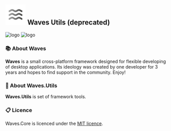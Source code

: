 ## ![logo](files/images/logo_64.png)  Waves Utils (deprecated)

![logo](https://img.shields.io/github/license/waves-framework/waves.utils) ![logo](https://img.shields.io/nuget/v/Waves.Utils.Serialization)

### 📚 About Waves

**Waves** is a small cross-platform framework designed for flexible developing of desktop applications. Its ideology was created by one developer for 3 years and hopes to find support in the community. Enjoy!

### 📒 About Waves.Utils

**Waves.Utils** is set of framework tools.

### 📋 Licence

Waves.Core is licenced under the [MIT licence](https://github.com/ambertape/waves.core/blob/master/license.md).

